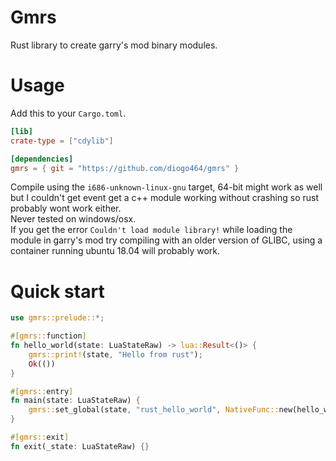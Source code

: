 # Gmrs
Rust library to create garry's mod binary modules.

# Usage
Add this to your `Cargo.toml`.
```toml
[lib]
crate-type = ["cdylib"]

[dependencies]
gmrs = { git = "https://github.com/diogo464/gmrs" }
```
Compile using the `i686-unknown-linux-gnu` target, 64-bit might work as well but I couldn't get event get a c++ module working without crashing so rust probably wont work either.  
Never tested on windows/osx.  
If you get the error `Couldn't load module library!` while loading the module in garry's mod try compiling with an older version of GLIBC, using a container running ubuntu 18.04 will probably work.

# Quick start
```rust
use gmrs::prelude::*;

#[gmrs::function]
fn hello_world(state: LuaStateRaw) -> lua::Result<()> {
    gmrs::print!(state, "Hello from rust");
    Ok(())
}

#[gmrs::entry]
fn main(state: LuaStateRaw) {
    gmrs::set_global(state, "rust_hello_world", NativeFunc::new(hello_world));
}

#[gmrs::exit]
fn exit(_state: LuaStateRaw) {}

```